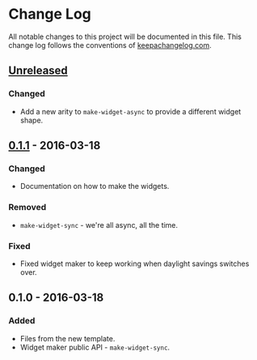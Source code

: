 # Change Log
All notable changes to this project will be documented in this file. This change log follows the conventions of [keepachangelog.com](http://keepachangelog.com/).

## [Unreleased][unreleased]
### Changed
- Add a new arity to `make-widget-async` to provide a different widget shape.

## [0.1.1] - 2016-03-18
### Changed
- Documentation on how to make the widgets.

### Removed
- `make-widget-sync` - we're all async, all the time.

### Fixed
- Fixed widget maker to keep working when daylight savings switches over.

## 0.1.0 - 2016-03-18
### Added
- Files from the new template.
- Widget maker public API - `make-widget-sync`.

[unreleased]: https://github.com/your-name/pure-capital-tutorial/compare/0.1.1...HEAD
[0.1.1]: https://github.com/your-name/pure-capital-tutorial/compare/0.1.0...0.1.1
